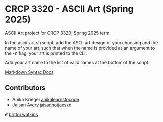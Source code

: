 # CRCP 3320 - ASCII Art (Spring 2025)

ASCII Art project for CRCP 3320; Spring 2025 term.

In the ascii-art.sh script, add the ASCII art design of your choosing and the name of your art, such that when the name is provided as an argument to the -n flag, your art is printed to the CLI.

Add your art name to the list of valid names at the bottom of the script.

[Markdown Syntax Docs](https://docs.github.com/en/get-started/writing-on-github/getting-started-with-writing-and-formatting-on-github/basic-writing-and-formatting-syntax)

## Contributors

- Anika Krieger [anikalearnstocode](https://github.com/anikalearnstocode)
- Jaisan Avery [jaisannotjaxsxn](https://github.com/JaisanAvery)

:two_hearts: [brittni watkins](https://blwatkins.github.io/)
